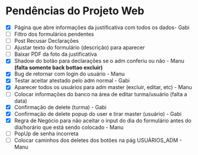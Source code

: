 # Pendências do Projeto Web

- [X]  Página que abre informações da justificativa com todos os dados- Gabi
- [ ]  Filtro dos formulários pendentes
- [ ]  Post Recusar Declarações
- [ ]  Ajustar texto do formulário (descrição) para aparecer
- [ ]  Baixar PDF da foto da justificativa
- [X]  Shadow do botão para declarações se o adm conferiu ou não - Manu **(falta somente back bottao excluir)**
- [X]  Bug de retornar com login do usuário - Manu
- [X]  Testar aceitar atestado pelo adm normal - Gabi
- [X]  Aparecer todos os usuários para adm master (excluir, editar, etc) - Manu
- [ ]  Colocar informações do banco na área de editar turma/usuário (falta a data)
- [X]  Confirmação de delete (turma) - Gabi 
- [X]  Confirmação de delete popup do user e tirar master (usuário) - Gabi
- [X]  Regra de Negócio para não aceitar o input do dia do formulário antes do dia/horário que está sendo colocado - Manu
- [ ]  PopUp de senha incorreta
- [ ]  Colocar caminhos dos deletes dos botões na pág USUÁRIOS_ADM - Manu
